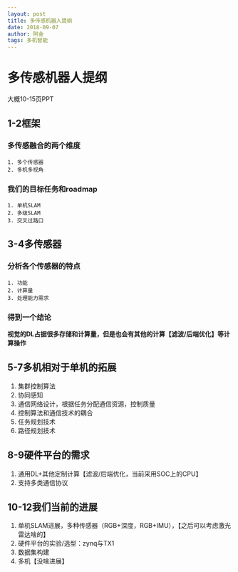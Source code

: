 ```yaml
---
layout: post
title: 多传感机器人提纲
date: 2018-09-07
author: 阿金
tags: 多机智能
---
```


# 多传感机器人提纲

大概10-15页PPT

## 1-2框架

### 多传感融合的两个维度

    1. 多个传感器
    2. 多机多视角

### 我们的目标任务和roadmap

    1. 单机SLAM
    2. 多级SLAM
    3. 交叉过路口

## 3-4多传感器

### 分析各个传感器的特点

    1. 功能
    2. 计算量
    3. 处理能力需求

### 得到一个结论

**视觉的DL占据很多存储和计算量，但是也会有其他的计算【滤波/后端优化】等计算操作**

## 5-7多机相对于单机的拓展

1. 集群控制算法
2. 协同感知
2. 通信网络设计，根据任务分配通信资源，控制质量
3. 控制算法和通信技术的耦合
1. 任务规划技术
2. 路径规划技术

## 8-9硬件平台的需求

1. 通用DL+其他定制计算【滤波/后端优化，当前采用SOC上的CPU】
2. 支持多类通信协议

## 10-12我们当前的进展

1. 单机SLAM进展，多种传感器（RGB+深度，RGB+IMU），【之后可以考虑激光雷达啥的】
2. 硬件平台的实验/选型：zynq与TX1
3. 数据集构建
4. 多机【没啥进展】
